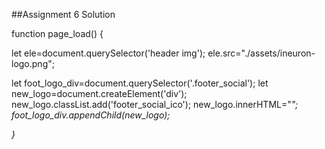 ##Assignment 6 Solution

function page_load()
{

   let ele=document.querySelector('header img');
   ele.src="./assets/ineuron-logo.png";

   let foot_logo_div=document.querySelector('.footer_social');
   let new_logo=document.createElement('div');
   new_logo.classList.add('footer_social_ico');
   new_logo.innerHTML="<i class='fa-brands fa-linkedin'><i>";
   foot_logo_div.appendChild(new_logo);

}